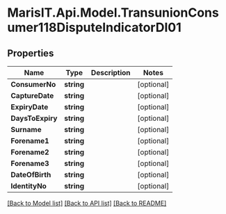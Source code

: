 
# MarisIT.Api.Model.TransunionConsumer118DisputeIndicatorDI01

## Properties

Name | Type | Description | Notes
------------ | ------------- | ------------- | -------------
**ConsumerNo** | **string** |  | [optional] 
**CaptureDate** | **string** |  | [optional] 
**ExpiryDate** | **string** |  | [optional] 
**DaysToExpiry** | **string** |  | [optional] 
**Surname** | **string** |  | [optional] 
**Forename1** | **string** |  | [optional] 
**Forename2** | **string** |  | [optional] 
**Forename3** | **string** |  | [optional] 
**DateOfBirth** | **string** |  | [optional] 
**IdentityNo** | **string** |  | [optional] 

[[Back to Model list]](../README.md#documentation-for-models)
[[Back to API list]](../README.md#documentation-for-api-endpoints)
[[Back to README]](../README.md)

